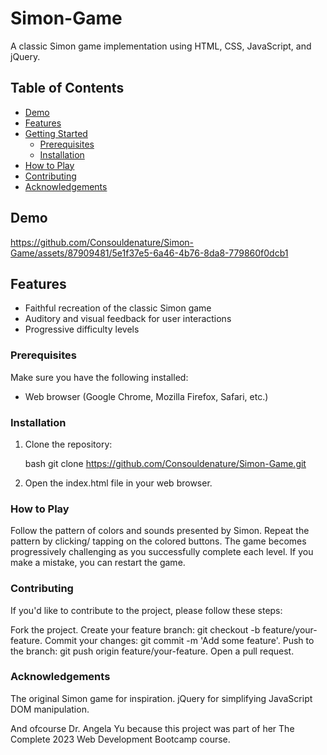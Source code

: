 # Simon-Game

A classic Simon game implementation using HTML, CSS, JavaScript, and jQuery.

## Table of Contents

- [Demo](#demo)
- [Features](#features)
- [Getting Started](#getting-started)
  - [Prerequisites](#prerequisites)
  - [Installation](#installation)
- [How to Play](#how-to-play)
- [Contributing](#contributing)
- [Acknowledgements](#acknowledgements)

## Demo

https://github.com/Consouldenature/Simon-Game/assets/87909481/5e1f37e5-6a46-4b76-8da8-779860f0dcb1

## Features

- Faithful recreation of the classic Simon game
- Auditory and visual feedback for user interactions
- Progressive difficulty levels

### Prerequisites

Make sure you have the following installed:

- Web browser (Google Chrome, Mozilla Firefox, Safari, etc.)

### Installation

1. Clone the repository:

   bash
   git clone https://github.com/Consouldenature/Simon-Game.git

2. Open the index.html file in your web browser.

### How to Play

Follow the pattern of colors and sounds presented by Simon.
Repeat the pattern by clicking/ tapping on the colored buttons.
The game becomes progressively challenging as you successfully complete each level.
If you make a mistake, you can restart the game.

### Contributing

If you'd like to contribute to the project, please follow these steps:

Fork the project.
Create your feature branch: git checkout -b feature/your-feature.
Commit your changes: git commit -m 'Add some feature'.
Push to the branch: git push origin feature/your-feature.
Open a pull request.

### Acknowledgements

The original Simon game for inspiration.
jQuery for simplifying JavaScript DOM manipulation.

And ofcourse Dr. Angela Yu because this project was part of her The Complete 2023 Web Development Bootcamp course.
